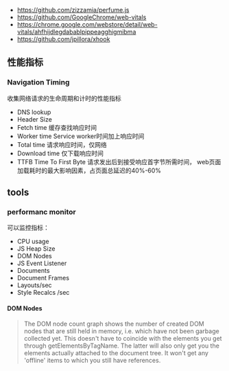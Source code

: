 + https://github.com/zizzamia/perfume.js
+ https://github.com/GoogleChrome/web-vitals
+ https://chrome.google.com/webstore/detail/web-vitals/ahfhijdlegdabablpippeagghigmibma
+ https://github.com/jpillora/xhook

## 性能指标
### Navigation Timing
收集网络请求的生命周期和计时的性能指标
+ DNS lookup
+ Header Size
+ Fetch time 缓存查找响应时间
+ Worker time Service worker时间加上响应时间
+ Total time 请求响应时间，仅网络
+ Download time 仅下载响应时间
+ TTFB Time To First Byte 请求发出后到接受响应首字节所需时间， web页面加载耗时的最大影响因素，占页面总延迟的40%-60%



## tools
### performanc monitor
可以监控指标：
+ CPU usage
+ JS Heap Size
+ DOM Nodes
+ JS Event Listener
+ Documents
+ Document Frames
+ Layouts/sec
+ Style Recalcs /sec


#### DOM Nodes
> The DOM node count graph shows the number of created DOM nodes that are still held in memory, i.e. which have not been garbage collected yet. This doesn't have to coincide with the elements you get through getElementsByTagName. The latter will also only get you the elements actually attached to the document tree. It won't get any 'offline' items to which you still have references.

